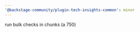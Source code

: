 ```yaml
---
'@backstage-community/plugin-tech-insights-common': minor
---
```


run bulk checks in chunks (a 750)
